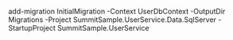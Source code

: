 add-migration InitialMigration -Context UserDbContext -OutputDir Migrations -Project SummitSample.UserService.Data.SqlServer -StartupProject SummitSample.UserService